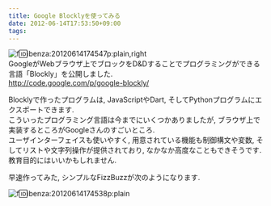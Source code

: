 ```yaml
---
title: Google Blocklyを使ってみる
date: 2012-06-14T17:53:50+09:00
tags: 
---
```


![f:id:ibenza:20120614174547p:plain,right](/2012/06/14/175350/20120614174547.png)  
GoogleがWebブラウザ上でブロックをD&Dすることでプログラミングができる言語「Blockly」を公開しました\.  
[http://code\.google\.com/p/google\-blockly/](http://code.google.com/p/google-blockly/)

Blocklyで作ったプログラムは, JavaScriptやDart, そしてPythonプログラムにエクスポートできます\.  
こういったプログラミング言語は今までにいくつかありましたが, ブラウザ上で実装するところがGoogleさんのすごいところ\.  
ユーザインターフェイスも使いやすく, 用意されている機能も制御構文や変数, そしてリストや文字列操作が提供されており, なかなか高度なこともできそうです\.  
教育目的にはいいかもしれません\.

早速作ってみた, シンプルなFizzBuzzが次のようになります\.

![f:id:ibenza:20120614174538p:plain](/2012/06/14/175350/20120614174538.png)

